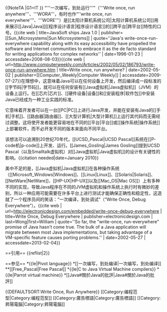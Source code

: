 {{NoteTA
|G1=IT
}}
“'''一次编写，到处运行'''”（'''Write once, run anywhere'''、'''WORA'''，有时也作“''write once, run everywhere''”、'''WORE'''）是[[太阳计算机系统公司|太阳计算机系统公司]]用来展示[[Java|Java]][[程序设计语言|程序设计语言]]的[[跨平台|跨平台]]特性的口号。<ref>{{cite web
| title=JavaSoft ships Java 1.0
| publisher=[[Sun_Microsystems|Sun Microsystems]]
| quote=''Java's write-once-run-everywhere capability along with its easy accessibility have propelled the software and Internet communities to embrace it as the de facto standard for writing applications for complex networks''
| date=1996-01-23
| accessdate=2008-08-03}}</ref><ref>{{cite web
| url=http://www.computerweekly.com/Articles/2002/05/02/186793/write-once-run-anywhere.htm
| title=Write once, run anywhere?
| date=2002-05-02
| publisher=[[Computer_Weekly|Computer Weekly]]
| accessdate=2009-07-27}}</ref>在理想中，这意味着Java可以在任何设备上开发，然后编译成一段标准的[[字节码|字节码]]，就可以在任何安装有[[Java虚拟机|Java虚拟机]]（JVM）的设备上运行。在[[芯片|芯片]]、[[硬件设备|设备]]和[[安装程序|软件包]]中安装Java已经成为一种工业实践的标准。

它意味着开发者可以在一台[[PC|PC]]上进行Java开发，并能在安装有Java的[[手机|手机]]、[[路由器|路由器]]、[[大型计算机|大型计算机]]上运行其代码而无需经过调整。这将使开发者能更容易地在不同的[[平台|平台]]或[[操作系统|操作系统]]上部署软件，而不必开发不同的版本来面向不同平台。

该想法可以追溯到20世纪70年代，[[UCSD_Pascal|UCSD Pascal]]系统在[[P-code机|p-code]]上开发、运行。[[James_Gosling|James Gosling]]提到UCSD Pascal（以及Smalltalk虚拟机）对[[Java虚拟机|Java虚拟机]]的设计有关键性的影响。{{citation needed|date=January 2010}}

美中不足的是，[[Java虚拟机|Java虚拟机]]在各种操作系统（[[Microsoft_Windows|Windows]]、[[Linux|Linux]]、[[Solaris|Solaris]]、[[NetWare|NetWare]]、[[HP-UX|HP-UX]]以及[[Mac_OS|Mac OS]]）上有多种不同的实现，导致Java程序在不同的JVM虚拟机和操作系统上执行时有微妙的差别，所以一种应用可能需要在许多平台上进行测试才能确保正确性和稳定性，这造就了一个程序员间的笑话：“一次编译，到处调试”（“Write Once, Debug Everywhere”）。<ref>{{cite web
| url=http://electronicdesign.com/embedded/write-once-debug-everywhere
| title=Write Once, Debug Everywhere
| publisher=electronicdesign.com
| last=Wong|first=William
| quote=''So far, the "write-once, run-everywhere" promise of Java hasn't come true. The bulk of a Java application will migrate between most Java implementations, but taking advantage of a VM-specific feature causes porting problems.''
| date=2002-05-27
| accessdate=2013-02-04}}</ref>

==引用==
{{reflist|2}}

==参见==
*{{le|Pivot language}}
*[[一次编写，到处编译|一次编写，到处编译]]
**[[Free_Pascal|Free Pascal]]
*{{le|C to Java Virtual Machine compilers}}
*{{le|Parrot virtual machine}}
*[[Java#關於Java的批評|Java#關於Java的批評]]

{{DEFAULTSORT:Write Once, Run Anywhere}}
[[Category:编程范型|Category:编程范型]]
[[Category:廣告標語|Category:廣告標語]]
[[Category:昇陽電腦|Category:昇陽電腦]]